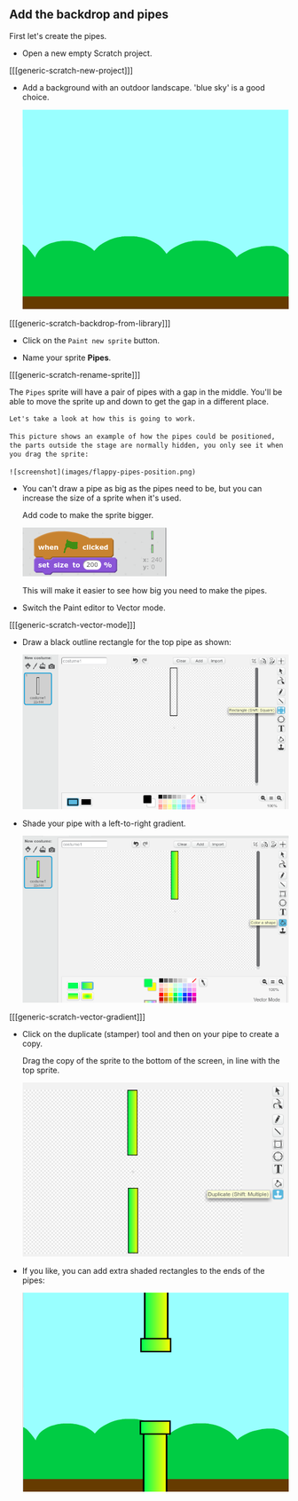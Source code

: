 

## Add the backdrop and pipes

First let's create the pipes.

+ Open a new empty Scratch project.

[[[generic-scratch-new-project]]]

+ Add a background with an outdoor landscape. 'blue sky' is a good choice.

    ![screenshot](images/flappy-stage.png)

[[[generic-scratch-backdrop-from-library]]]

+ Click on the `Paint new sprite` button.

+ Name your sprite **Pipes**.

[[[generic-scratch-rename-sprite]]]

The `Pipes` sprite will have a pair of pipes with a gap in the middle. You'll be able to move the sprite up and down to get the gap in a different place.

    Let's take a look at how this is going to work.

    This picture shows an example of how the pipes could be positioned, the parts outside the stage are normally hidden, you only see it when you drag the sprite:

    ![screenshot](images/flappy-pipes-position.png)

+ You can't draw a pipe as big as the pipes need to be, but you can increase the size of a sprite when it's used.

    Add code to make the sprite bigger.

    ![screenshot](images/flappy-pipes-size.png)

    This will make it easier to see how big you need to make the pipes.

+ Switch the Paint editor to Vector mode.

[[[generic-scratch-vector-mode]]]

+ Draw a black outline rectangle for the top pipe as shown:

    ![screenshot](images/flappy-pipes-rectangle.png)

+ Shade your pipe with a left-to-right gradient.

    ![screenshot](images/flappy-pipes-filled.png)

[[[generic-scratch-vector-gradient]]]

+ Click on the duplicate (stamper) tool and then on your pipe to create a copy.

    Drag the copy of the sprite to the bottom of the screen, in line with the top sprite.

    ![screenshot](images/flappy-pipes-duplicate.png)

+ If you like, you can add extra shaded rectangles to the ends of the pipes:

    ![screenshot](images/flappy-pipes-ends.png)
